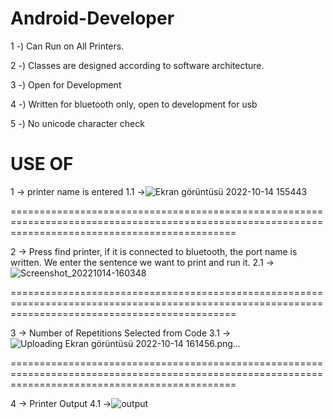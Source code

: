 # Android-Developer


1 -) Can Run on All Printers.

2 -) Classes are designed according to software architecture.

3 -) Open for Development

4 -) Written for bluetooth only, open to development for usb

5 -) No unicode character check


# USE OF 

1 ->  printer name is entered
  1.1 ->![Ekran görüntüsü 2022-10-14 155443](https://user-images.githubusercontent.com/93054123/195855041-994a96b8-9118-4a81-a1d4-07165e50ade3.png)
  
  
===================================================================================================================================================

2 -> Press find printer, if it is connected to bluetooth, the port name is written. We enter the sentence we want to print and run it.
  2.1 ->![Screenshot_20221014-160348](https://user-images.githubusercontent.com/93054123/195855676-dca16691-ff84-4669-a81e-9a8b448f2867.jpg)
  
  
===================================================================================================================================================

3 -> Number of Repetitions Selected from Code
  3.1 -> ![Uploading Ekran görüntüsü 2022-10-14 161456.png…]()
  
  
===================================================================================================================================================

4 -> Printer Output
  4.1 ->![output](https://user-images.githubusercontent.com/93054123/195858348-8d3eaaac-a1cc-44c3-8d39-32763b79518c.jpg)
